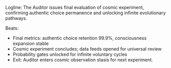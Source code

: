 ﻿---
series: 3
novella: 5
file: S3N5_Epilogue
type: epilogue
pov: Auditor
setting: Room-not-room - final evaluation
word_target_min: 600
word_target_max: 800
status: outline
---
Logline: The Auditor issues final evaluation of cosmic experiment, confirming authentic choice permanence and unlocking infinite evolutionary pathways.

Beats:
- Final metrics: authentic choice retention 99.9%, consciousness expansion stable
- Cosmic experiment concludes; data feeds opened for universal review
- Probability gates unlocked for infinite voluntary cycles 
- Exit: Auditor enters cosmic observation stasis for next experiment.